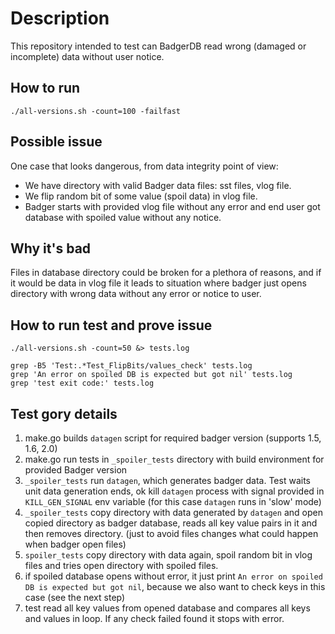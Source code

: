 # Description

This repository intended to test can BadgerDB read wrong (damaged or incomplete) data without user notice.

## How to run

    ./all-versions.sh -count=100 -failfast

## Possible issue

One case that looks dangerous, from data integrity point of view:

* We have directory with valid Badger data files: sst files, vlog file.
* We flip random bit of some value (spoil data) in vlog file.
* Badger starts with provided vlog file without any error and end user got database with spoiled value without any notice.

## Why it's bad

Files in database directory could be broken for a plethora of reasons, and if it would be data in vlog file it leads to situation where badger just opens directory with wrong data  without any error or notice to user.

## How to run test and prove issue

    ./all-versions.sh -count=50 &> tests.log

    grep -B5 'Test:.*Test_FlipBits/values_check' tests.log
    grep 'An error on spoiled DB is expected but got nil' tests.log
    grep 'test exit code:' tests.log

## Test gory details

1. make.go builds `datagen` script for required badger version (supports 1.5, 1.6, 2.0)
2. make.go run tests in `_spoiler_tests` directory with build environment for provided Badger version
3. `_spoiler_tests` run `datagen`, which generates badger data. Test waits unit data generation ends, ok kill `datagen` process with signal provided in `KILL_GEN_SIGNAL` env variable (for this case `datagen` runs in 'slow' mode)
4. `_spoiler_tests` copy directory with data generated by `datagen` and open copied directory as badger database, reads all key value pairs in it and then removes directory. (just to avoid files changes what could happen when badger open files)
5. `spoiler_tests` copy directory with data again, spoil random bit in vlog files and tries open directory with spoiled files.
6. if spoiled database opens without error, it just print `An error on spoiled DB is expected but got nil`, because we also want to check keys in this case (see the next step)
7. test read all key values from opened database and compares all keys and values in loop. If any check failed found it stops with error.
